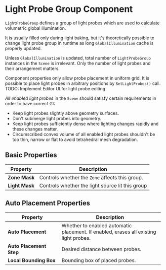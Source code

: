 # Light Probe Group Component

`LightProbeGroup` defines a group of light probes which are used to calculate volumetric global illumination.

It is usually filled only during light baking, but it's theoretically possible to change light probe group in runtime as long `GlobalIllumination` cache is properly updated.

Unless `GlobalIllumination` is updated, total number of `LightProbeGroup` instances in the `Scene` is irrelevant.
Only the number of light probes and their arrangement matters.

Component properties only allow probe placement in uniform grid.
It is possible to place light probes in arbitrary positions by `SetLightProbes()` call.
TODO: Implement Editor UI for light probe editing.

*All enabled light probes* in the `Scene` should satisfy certain requirements in order to have correct GI:

- Keep light probes slightly above geometry surfaces.
- Don't submerge light probes into geometry.
- Keep light probes sufficiently dense where lighting changes rapidly and these changes matter.
- Circumscribed convex volume of all enabled light probes shouldn't be too thin, narrow or flat to avoid tetrahedral mesh degradation.

## Basic Properties

|Property|Description|
|-|-|
|**Zone Mask**|Controls whether the `Zone` affects this group.|
|**Light Mask**|Controls whether the light source lit this group|

## Auto Placement Properties

|Property|Description|
|-|-|
|**Auto Placement**|Whether to enabled automatic placement. If enabled, erases all existing light probes.|
|**Auto Placement Step**|Desired distance between probes.|
|**Local&nbsp;Bounding&nbsp;Box**|Bounding box of placed probes.|
